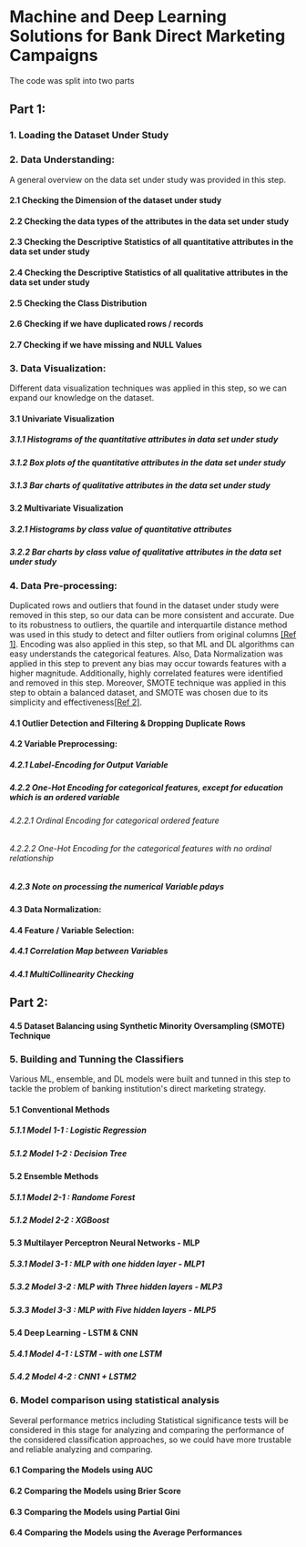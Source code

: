 # Machine and Deep Learning Solutions for Bank Direct Marketing Campaigns
The code was split into two parts
<br>
## Part 1: 
### 1. Loading the Dataset Under Study
### 2. Data Understanding: 
A general overview on the data set under study was provided in this step.
#### 2.1 Checking the Dimension of the dataset under study
#### 2.2 Checking the data types of the attributes in the data set under study
#### 2.3 Checking the Descriptive Statistics of all quantitative attributes in the data set under study
#### 2.4 Checking the Descriptive Statistics of all qualitative attributes in the data set under study 
#### 2.5 Checking the Class Distribution
#### 2.6 Checking if we have duplicated rows / records
#### 2.7 Checking if we have missing and NULL Values

### 3. Data Visualization: 
Different data visualization techniques was applied in this step, so we can expand our knowledge on the dataset.
#### 3.1 Univariate Visualization
##### 3.1.1 Histograms of the quantitative attributes in data set under study
##### 3.1.2 Box plots of the quantitative attributes in the data set under study
##### 3.1.3 Bar charts of qualitative attributes in the data set under study

#### 3.2 Multivariate Visualization
##### 3.2.1 Histograms by class value of quantitative attributes
##### 3.2.2 Bar charts by class value of qualitative attributes in the data set under study

### 4. Data Pre-processing: 
Duplicated rows and outliers that found in the dataset under study were removed in this step, so our data can be more consistent and accurate. Due to its robustness to outliers, the quartile and interquartile distance method was used in this study to detect and filter outliers from original columns <a href="https://www.sciencedirect.com/science/article/abs/pii/S235293852030639X">[Ref 1]</a>. Encoding was also applied in this step, so that ML and DL algorithms can easy understands the categorical features. Also, Data Normalization was applied in this step to prevent any bias may occur towards features with a higher magnitude. Additionally, highly correlated features were identified and removed in this step. Moreover, SMOTE technique was applied in this step to obtain a balanced dataset, and SMOTE was chosen due to its simplicity and effectiveness<a href="https://www.sciencedirect.com/science/article/pii/S1532046416301071">[Ref 2]</a>.
#### 4.1 Outlier Detection and Filtering & Dropping Duplicate Rows
#### 4.2 Variable Preprocessing: 
##### 4.2.1 Label-Encoding for Output Variable
##### 4.2.2 One-Hot Encoding for categorical features, except for education which is an ordered variable
###### 4.2.2.1 Ordinal Encoding for categorical ordered feature
###### 4.2.2.2 One-Hot Encoding for the categorical features with no ordinal relationship
##### 4.2.3 Note on processing the numerical Variable pdays
#### 4.3 Data Normalization: 
#### 4.4 Feature / Variable Selection: 
##### 4.4.1 Correlation Map between Variables
##### 4.4.1 MultiCollinearity Checking

## Part 2: 
#### 4.5 Dataset Balancing using Synthetic Minority Oversampling (SMOTE) Technique
### 5. Building and Tunning the Classifiers
Various ML, ensemble, and DL models were built and tunned in this step to tackle the problem of banking institution's direct marketing strategy.
#### 5.1 Conventional Methods
##### 5.1.1 Model 1-1 : Logistic Regression
##### 5.1.2 Model 1-2 : Decision Tree
#### 5.2 Ensemble Methods
##### 5.1.1 Model 2-1 : Randome Forest
##### 5.1.2 Model 2-2 : XGBoost 
#### 5.3 Multilayer Perceptron Neural Networks - MLP
##### 5.3.1 Model 3-1 : MLP with one hidden layer - MLP1
##### 5.3.2 Model 3-2 : MLP with Three hidden layers - MLP3 
##### 5.3.3 Model 3-3 : MLP with Five hidden layers - MLP5
#### 5.4 Deep Learning - LSTM & CNN
##### 5.4.1 Model 4-1 : LSTM - with one LSTM
##### 5.4.2 Model 4-2 : CNN1 + LSTM2

### 6. Model comparison using statistical analysis 
Several performance metrics including Statistical significance tests will be considered in this stage for analyzing and comparing the performance of the considered classification approaches, so we could have more trustable and reliable analyzing and comparing.
#### 6.1 Comparing the Models using AUC
#### 6.2 Comparing  the Models using Brier Score
#### 6.3 Comparing the Models using Partial Gini
#### 6.4 Comparing the Models using the Average Performances
